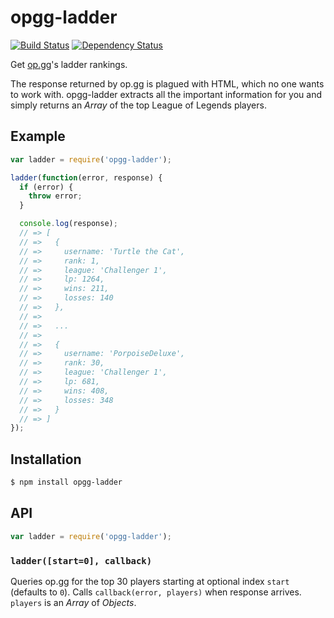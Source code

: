 # opgg-ladder

[![Build Status](https://img.shields.io/travis/KenanY/opgg-ladder.svg)](https://travis-ci.org/KenanY/opgg-ladder)
[![Dependency Status](https://img.shields.io/gemnasium/KenanY/opgg-ladder.svg)](https://gemnasium.com/KenanY/opgg-ladder)

Get [op.gg](http://op.gg/)'s ladder rankings.

The response returned by op.gg is plagued with HTML, which no one wants to work
with. opgg-ladder extracts all the important information for you and simply
returns an _Array_ of the top League of Legends players.

## Example

``` javascript
var ladder = require('opgg-ladder');

ladder(function(error, response) {
  if (error) {
    throw error;
  }

  console.log(response);
  // => [
  // =>   {
  // =>     username: 'Turtle the Cat',
  // =>     rank: 1,
  // =>     league: 'Challenger 1',
  // =>     lp: 1264,
  // =>     wins: 211,
  // =>     losses: 140
  // =>   },
  // =>
  // =>   ...
  // =>
  // =>   {
  // =>     username: 'PorpoiseDeluxe',
  // =>     rank: 30,
  // =>     league: 'Challenger 1',
  // =>     lp: 681,
  // =>     wins: 408,
  // =>     losses: 348
  // =>   }
  // => ]
});
```

## Installation

``` bash
$ npm install opgg-ladder
```

## API

``` javascript
var ladder = require('opgg-ladder');
```

### `ladder([start=0], callback)`

Queries op.gg for the top 30 players starting at optional index `start`
(defaults to `0`). Calls `callback(error, players)` when response arrives.
`players` is an _Array_ of _Objects_.
